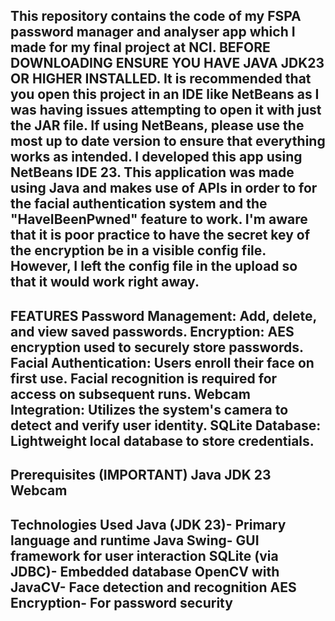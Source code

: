 This repository contains the code of my FSPA password manager and analyser app which I made for my final project at NCI. 
BEFORE DOWNLOADING ENSURE YOU HAVE JAVA JDK23 OR HIGHER INSTALLED.
It is recommended that you open this project in an IDE like NetBeans as I was having issues attempting to open it with just the JAR file.
If using NetBeans, please use the most up to date version to ensure that everything works as intended. I developed this app using NetBeans IDE 23.
This application was made using Java and makes use of APIs in order to for the facial authentication system and the "HaveIBeenPwned" feature to work.
I'm aware that it is poor practice to have the secret key of the encryption be in a visible config file. However, I left the config file in the upload so that it would work right away.
-----------------------------------------------------------------------------------------------------------------------------------------------------------------------------------------
FEATURES
Password Management: Add, delete, and view saved passwords.
Encryption: AES encryption used to securely store passwords.
Facial Authentication:
Users enroll their face on first use.
Facial recognition is required for access on subsequent runs.
Webcam Integration: Utilizes the system's camera to detect and verify user identity.
SQLite Database: Lightweight local database to store credentials.
-------------------------------------------------------------------------------------------------------------------------------------------------------------------------------------------
Prerequisites **(IMPORTANT)**
Java JDK 23
Webcam
-------------------------------------------------------------------------------------------------------------------------------------------------------------------------------------------
Technologies Used
Java (JDK 23)- Primary language and runtime
Java Swing- GUI framework for user interaction
SQLite (via JDBC)- Embedded database
OpenCV with JavaCV- Face detection and recognition
AES Encryption- For password security
------------------------------------------------------------------------------------------------------------------------------------------------------------------------------------------
